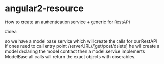 # angular2-resource

How to create an authentication service + generic for RestAPI


#idea

so we have a model base service which will create the calls for our RestAPI
if ones need to call entry point /serverURL/<Model>/[get/post/delete]
he will create a model declaring the model contract then a model.service implements ModelBase<Model>
all calls will return the exact objects with obserables.
